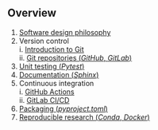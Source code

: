 ## Overview

1. [Software design philosophy](#/2)
2. Version control  
   i. [Introduction to Git](#/3)  
   ii. [Git repositories (*GitHub*, *GitLab*)](#/4)
3. [Unit testing (*Pytest*)](#/5)
4. [Documentation (*Sphinx*)](#/6)
5. Continuous integration  
   i. [GitHub Actions](#/7)  
   ii. [GitLab CI/CD](#/8)
6. [Packaging (*pyproject.toml*)](#/9)
7. [Reproducible research (*Conda*, *Docker*)](#/10)